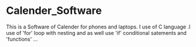 # Calender_Software
This is a Software of Calender for phones and laptops. I use of C language .I use of 'for' loop with nesting and as well use 'if'  conditional satements and 'functions' ...

